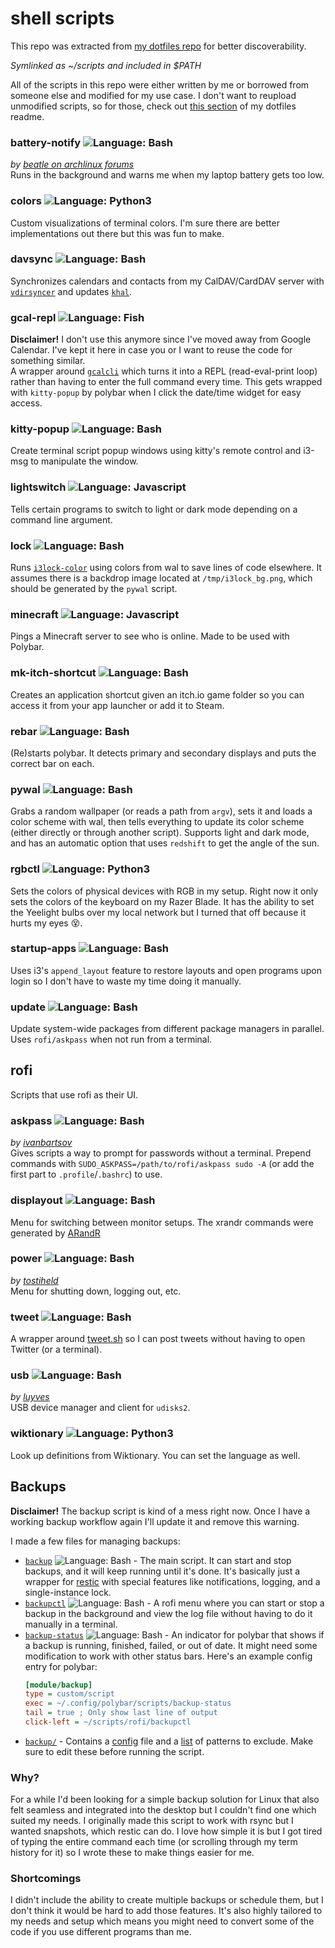 # shell scripts

This repo was extracted from [my dotfiles repo](https://github.com/katacarbix/dotfiles) for better discoverability.

*Symlinked as \~/scripts and included in $PATH*

All of the scripts in this repo were either written by me or borrowed from someone else and modified for my use case. I don't want to reupload unmodified scripts, so for those, check out [this section](https://github.com/katacarbix/dotfiles#programs-you-should-know-about-that-werent-mentioned-elsewhere) of my dotfiles readme.

### battery-notify ![Language: Bash](https://img.shields.io/badge/Language-Bash-3e474a?style=flat)
*by [beatle on archlinux forums](https://bbs.archlinux.org/viewtopic.php?pid=1037160#p1037160)*  
Runs in the background and warns me when my laptop battery gets too low.

### colors ![Language: Python3](https://img.shields.io/badge/Language-Python3-357bb3?style=flat)
Custom visualizations of terminal colors. I'm sure there are better implementations out there but this was fun to make.

### davsync ![Language: Bash](https://img.shields.io/badge/Language-Bash-3e474a?style=flat)
Synchronizes calendars and contacts from my CalDAV/CardDAV server with [`vdirsyncer`](https://github.com/pimutils/vdirsyncer) and updates [`khal`](https://github.com/pimutils/khal).

### gcal-repl ![Language: Fish](https://img.shields.io/badge/Language-Fish-d3242b?style=flat)
**Disclaimer!** I don't use this anymore since I've moved away from Google Calendar. I've kept it here in case you or I want to reuse the code for something similar.  
A wrapper around [`gcalcli`](https://github.com/insanum/gcalcli) which turns it into a REPL (read-eval-print loop) rather than having to enter the full command every time. This gets wrapped with `kitty-popup` by polybar when I click the date/time widget for easy access.

### kitty-popup ![Language: Bash](https://img.shields.io/badge/Language-Bash-3e474a?style=flat)
Create terminal script popup windows using kitty's remote control and i3-msg to manipulate the window.

### lightswitch ![Language: Javascript](https://img.shields.io/badge/Language-Javascript-68a063?style=flat)
Tells certain programs to switch to light or dark mode depending on a command line argument.

### lock ![Language: Bash](https://img.shields.io/badge/Language-Bash-3e474a?style=flat)
Runs [`i3lock-color`](https://github.com/Raymo111/i3lock-color) using colors from wal to save lines of code elsewhere. It assumes there is a backdrop image located at `/tmp/i3lock_bg.png`, which should be generated by the `pywal` script.

### minecraft ![Language: Javascript](https://img.shields.io/badge/Language-Javascript-68a063?style=flat)
Pings a Minecraft server to see who is online. Made to be used with Polybar.

### mk-itch-shortcut ![Language: Bash](https://img.shields.io/badge/Language-Bash-3e474a?style=flat)
Creates an application shortcut given an itch.io game folder so you can access it from your app launcher or add it to Steam.

### rebar ![Language: Bash](https://img.shields.io/badge/Language-Bash-3e474a?style=flat)
(Re)starts polybar. It detects primary and secondary displays and puts the correct bar on each.

### pywal ![Language: Bash](https://img.shields.io/badge/Language-Bash-3e474a?style=flat)
Grabs a random wallpaper (or reads a path from `argv`), sets it and loads a color scheme with wal, then tells everything to update its color scheme (either directly or through another script). Supports light and dark mode, and has an automatic option that uses `redshift` to get the angle of the sun.

### rgbctl ![Language: Python3](https://img.shields.io/badge/Language-Python3-357bb3?style=flat)
Sets the colors of physical devices with RGB in my setup. Right now it only sets the colors of the keyboard on my Razer Blade. It has the ability to set the Yeelight bulbs over my local network but I turned that off because it hurts my eyes 😵.

### startup-apps ![Language: Bash](https://img.shields.io/badge/Language-Bash-3e474a?style=flat)
Uses i3's `append_layout` feature to restore layouts and open programs upon login so I don't have to waste my time doing it manually.

### update ![Language: Bash](https://img.shields.io/badge/Language-Bash-3e474a?style=flat)
Update system-wide packages from different package managers in parallel. Uses `rofi/askpass` when not run from a terminal.

## rofi
Scripts that use rofi as their UI.

### askpass ![Language: Bash](https://img.shields.io/badge/Language-Bash-3e474a?style=flat)
*by [ivanbartsov](https://github.com/davatorium/rofi/issues/584#issuecomment-384555551)*  
Gives scripts a way to prompt for passwords without a terminal. Prepend commands with `SUDO_ASKPASS=/path/to/rofi/askpass sudo -A` (or add the first part to `.profile`/`.bashrc`) to use.

### displayout ![Language: Bash](https://img.shields.io/badge/Language-Bash-3e474a?style=flat)
Menu for switching between monitor setups. The xrandr commands were generated by [ARandR](https://christian.amsuess.com/tools/arandr/)

### power ![Language: Bash](https://img.shields.io/badge/Language-Bash-3e474a?style=flat)
*by [tostiheld](https://github.com/tostiheld/dotfiles/blob/master/bin/power-menu.sh)*  
Menu for shutting down, logging out, etc.

### tweet ![Language: Bash](https://img.shields.io/badge/Language-Bash-3e474a?style=flat)
A wrapper around [tweet.sh](https://github.com/piroor/tweet.sh) so I can post tweets without having to open Twitter (or a terminal).

### usb ![Language: Bash](https://img.shields.io/badge/Language-Bash-3e474a?style=flat)
*by [luyves](https://github.com/luyves/polybar-rofi-usb-mount)*  
USB device manager and client for `udisks2`.

### wiktionary ![Language: Python3](https://img.shields.io/badge/Language-Python3-357bb3?style=flat)
Look up definitions from Wiktionary. You can set the language as well.

## Backups
**Disclaimer!** The backup script is kind of a mess right now. Once I have a working backup workflow again I'll update it and remove this warning.

I made a few files for managing backups:
- [`backup`](backup) ![Language: Bash](https://img.shields.io/badge/Language-Bash-3e474a?style=flat) - The main script. It can start and stop backups, and it will keep running until it's done. It's basically just a wrapper for [restic](https://restic.net/) with special features like notifications, logging, and a single-instance lock.
- [`backupctl`](rofi/backupctl) ![Language: Bash](https://img.shields.io/badge/Language-Bash-3e474a?style=flat) - A rofi menu where you can start or stop a backup in the background and view the log file without having to do it manually in a terminal.
- [`backup-status`](https://github.com/katacarbix/dotfiles/blob/main/polybar/scripts/backup-status) ![Language: Bash](https://img.shields.io/badge/Language-Bash-3e474a?style=flat) - An indicator for polybar that shows if a backup is running, finished, failed, or out of date. It might need some modification to work with other status bars. Here's an example config entry for polybar:
  ```ini
  [module/backup]
  type = custom/script
  exec = ~/.config/polybar/scripts/backup-status
  tail = true ; Only show last line of output
  click-left = ~/scripts/rofi/backupctl
  ```
- [`backup/`](https://github.com/katacarbix/dotfiles/blob/main/backup) - Contains a [config](https://github.com/katacarbix/dotfiles/blob/main/backup/config) file and a [list](https://github.com/katacarbix/dotfiles/blob/main/backup/excludelist) of patterns to exclude. Make sure to edit these before running the script.

### Why?
For a while I'd been looking for a simple backup solution for Linux that also felt seamless and integrated into the desktop but I couldn't find one which suited my needs. I originally made this script to work with rsync but I wanted snapshots, which restic can do. I love how simple it is but I got tired of typing the entire command each time (or scrolling through my term history for it) so I wrote these to make things easier for me.

### Shortcomings
I didn't include the ability to create multiple backups or schedule them, but I don't think it would be hard to add those features. It's also highly tailored to my needs and setup which means you might need to convert some of the code if you use different programs than me.
